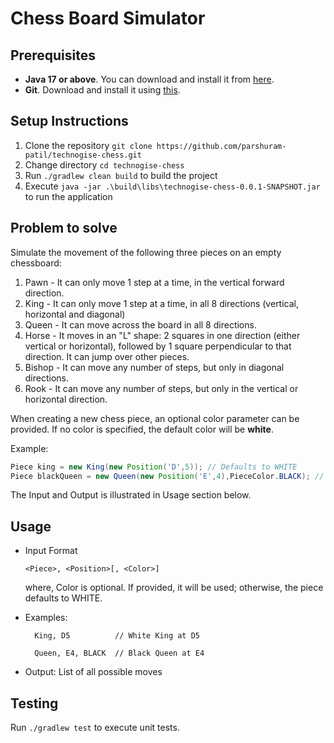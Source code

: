 # Chess Board Simulator

## Prerequisites

- **Java 17 or above**. You can download and install it
  from [here](https://www.oracle.com/java/technologies/java-se-glance.html).
- **Git**. Download and install it using [this](https://git-scm.com/book/en/v2/Getting-Started-Installing-Git).

## Setup Instructions

1. Clone the repository `git clone https://github.com/parshuram-patil/technogise-chess.git`
2. Change directory `cd technogise-chess`
3. Run `./gradlew clean build` to build the project
4. Execute `java -jar .\build\libs\technogise-chess-0.0.1-SNAPSHOT.jar` to run the application

## Problem to solve

Simulate the movement of the following three pieces on an empty chessboard:

1. Pawn - It can only move 1 step at a time, in the vertical forward direction.
2. King - It can only move 1 step at a time, in all 8 directions (vertical, horizontal and diagonal)
3. Queen - It can move across the board in all 8 directions.
4. Horse - It moves in an "L" shape: 2 squares in one direction (either vertical or horizontal), followed by 1 square
   perpendicular to that direction. It can jump over other pieces.
5. Bishop - It can move any number of steps, but only in diagonal directions.
6. Rook - It can move any number of steps, but only in the vertical or horizontal direction.

When creating a new chess piece, an optional color parameter can be provided. If no color is specified, the default
color will be **white**.

Example:

```java
Piece king = new King(new Position('D',5)); // Defaults to WHITE
Piece blackQueen = new Queen(new Position('E',4),PieceColor.BLACK); // Explicitly setting BLACK color
```

The Input and Output is illustrated in Usage section below.

## Usage

- Input Format
  ```text
  <Piece>, <Position>[, <Color>] 
  ```
  where, Color is optional. If provided, it will be used; otherwise, the piece defaults to WHITE.

- Examples:
  ```text
    King, D5          // White King at D5
  ``` 

  ```text
    Queen, E4, BLACK  // Black Queen at E4
  ```
- Output: List of all possible moves

## Testing

Run `./gradlew test` to execute unit tests.
